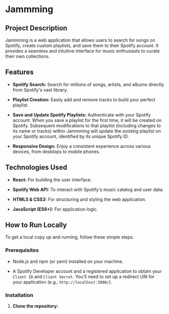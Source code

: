 # Jammming

## Project Description

Jammming is a web application that allows users to search for songs on Spotify, create custom playlists, and save them to their Spotify account. It provides a seamless and intuitive interface for music enthusiasts to curate their own collections.

## Features

* **Spotify Search:** Search for millions of songs, artists, and albums directly from Spotify's vast library.

* **Playlist Creation:** Easily add and remove tracks to build your perfect playlist.

* **Save and Update Spotify Playlists:** Authenticate with your Spotify account. When you save a playlist for the first time, it will be created on Spotify. Subsequent modifications to that playlist (including changes to its name or tracks) within Jammming will update the *existing* playlist on your Spotify account, identified by its unique Spotify ID.

* **Responsive Design:** Enjoy a consistent experience across various devices, from desktops to mobile phones.

## Technologies Used

* **React:** For building the user interface.

* **Spotify Web API:** To interact with Spotify's music catalog and user data.

* **HTML5 & CSS3:** For structuring and styling the web application.

* **JavaScript (ES6+):** For application logic.

## How to Run Locally

To get a local copy up and running, follow these simple steps.

### Prerequisites

* Node.js and npm (or yarn) installed on your machine.

* A Spotify Developer account and a registered application to obtain your `Client ID` and `Client Secret`. You'll need to set up a redirect URI for your application (e.g., `http://localhost:3000/`).

### Installation

1. **Clone the repository:**
